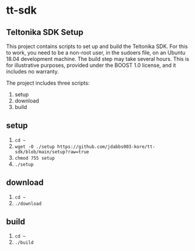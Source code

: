 # tt-sdk
## Teltonika SDK Setup

This project contains scripts to set up and build the Teltonika SDK. For this to work,
you need to be a non-root user, in the sudoers file, on an Ubuntu 18.04 development machine. The
build step may take several hours. This is for illustrative purposes, provided under the BOOST 1.0
license, and it includes no warranty.

The project includes three scripts:
1. setup
1. download
1. build

## setup
1. `cd ~`
1. `wget -O ./setup https://github.com/jdabbs003-kore/tt-sdk/blob/main/setup?raw=true`
1. `chmod 755 setup`
3. `./setup`

## download
1. `cd ~`
1. `./download`

## build
1. `cd ~`
1. `./build`
